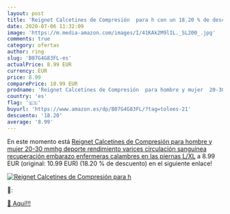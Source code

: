 ```yaml
---
layout: post
title: 'Reignet Calcetines de Compresión  para h con un 18.20 % de descuento'
date: 2020-07-06 11:32:09
image: 'https://m.media-amazon.com/images/I/41KAk2M9lIL._SL200_.jpg'
comments: true
category: ofertas
author: ring
slug: 'B07G4G83FL-es'
actualPrice: 8.99 EUR
currency: EUR
price: 8.99
comparePrice: 10.99 EUR
prodname: 'Reignet Calcetines de Compresión  para hombre y mujer  20-30 mmhg   deporte  rendimiento  varices  circulación sanguínea  recuperación  embarazo  enfermeras  calambres en las piernas L/XL'
country: 'es'
flag: '🇪🇸'
buyurl: 'https://www.amazon.es/dp/B07G4G83FL/?tag=tolees-21'
descuento: '18.20'
average: '8.99'
---
```


En este momento está [Reignet Calcetines de Compresión  para hombre y mujer  20-30 mmhg   deporte  rendimiento  varices  circulación sanguínea  recuperación  embarazo  enfermeras  calambres en las piernas L/XL](https://www.amazon.es/dp/B07G4G83FL/?tag=tolees-21) a 8.99 EUR (original: 10.99 EUR) (18.20 %  de descuento) en el siguiente enlace!

[![Reignet Calcetines de Compresión  para h](https://m.media-amazon.com/images/I/41KAk2M9lIL._SL200_.jpg)](https://www.amazon.es/dp/B07G4G83FL/?tag=tolees-21)

🔎:


[🛒 Aquí!!!](https://www.amazon.es/dp/B07G4G83FL/?tag=tolees-21)
